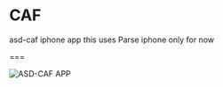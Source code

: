 CAF
===

asd-caf iphone app
this uses Parse
iphone only for now

===

![ASD-CAF APP](https://webadvisor.odessa.edu/mtest/CAF/images/appfirstscreen.png)
